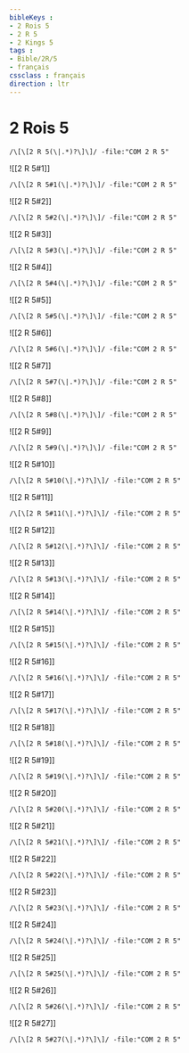 ```yaml
---
bibleKeys : 
- 2 Rois 5
- 2 R 5
- 2 Kings 5
tags : 
- Bible/2R/5
- français
cssclass : français
direction : ltr
---
```


# 2 Rois 5

```query
/\[\[2 R 5(\|.*)?\]\]/ -file:"COM 2 R 5"
```



![[2 R 5#1]]

```query
/\[\[2 R 5#1(\|.*)?\]\]/ -file:"COM 2 R 5"
```

![[2 R 5#2]]

```query
/\[\[2 R 5#2(\|.*)?\]\]/ -file:"COM 2 R 5"
```

![[2 R 5#3]]

```query
/\[\[2 R 5#3(\|.*)?\]\]/ -file:"COM 2 R 5"
```

![[2 R 5#4]]

```query
/\[\[2 R 5#4(\|.*)?\]\]/ -file:"COM 2 R 5"
```

![[2 R 5#5]]

```query
/\[\[2 R 5#5(\|.*)?\]\]/ -file:"COM 2 R 5"
```

![[2 R 5#6]]

```query
/\[\[2 R 5#6(\|.*)?\]\]/ -file:"COM 2 R 5"
```

![[2 R 5#7]]

```query
/\[\[2 R 5#7(\|.*)?\]\]/ -file:"COM 2 R 5"
```

![[2 R 5#8]]

```query
/\[\[2 R 5#8(\|.*)?\]\]/ -file:"COM 2 R 5"
```

![[2 R 5#9]]

```query
/\[\[2 R 5#9(\|.*)?\]\]/ -file:"COM 2 R 5"
```

![[2 R 5#10]]

```query
/\[\[2 R 5#10(\|.*)?\]\]/ -file:"COM 2 R 5"
```

![[2 R 5#11]]

```query
/\[\[2 R 5#11(\|.*)?\]\]/ -file:"COM 2 R 5"
```

![[2 R 5#12]]

```query
/\[\[2 R 5#12(\|.*)?\]\]/ -file:"COM 2 R 5"
```

![[2 R 5#13]]

```query
/\[\[2 R 5#13(\|.*)?\]\]/ -file:"COM 2 R 5"
```

![[2 R 5#14]]

```query
/\[\[2 R 5#14(\|.*)?\]\]/ -file:"COM 2 R 5"
```

![[2 R 5#15]]

```query
/\[\[2 R 5#15(\|.*)?\]\]/ -file:"COM 2 R 5"
```

![[2 R 5#16]]

```query
/\[\[2 R 5#16(\|.*)?\]\]/ -file:"COM 2 R 5"
```

![[2 R 5#17]]

```query
/\[\[2 R 5#17(\|.*)?\]\]/ -file:"COM 2 R 5"
```

![[2 R 5#18]]

```query
/\[\[2 R 5#18(\|.*)?\]\]/ -file:"COM 2 R 5"
```

![[2 R 5#19]]

```query
/\[\[2 R 5#19(\|.*)?\]\]/ -file:"COM 2 R 5"
```

![[2 R 5#20]]

```query
/\[\[2 R 5#20(\|.*)?\]\]/ -file:"COM 2 R 5"
```

![[2 R 5#21]]

```query
/\[\[2 R 5#21(\|.*)?\]\]/ -file:"COM 2 R 5"
```

![[2 R 5#22]]

```query
/\[\[2 R 5#22(\|.*)?\]\]/ -file:"COM 2 R 5"
```

![[2 R 5#23]]

```query
/\[\[2 R 5#23(\|.*)?\]\]/ -file:"COM 2 R 5"
```

![[2 R 5#24]]

```query
/\[\[2 R 5#24(\|.*)?\]\]/ -file:"COM 2 R 5"
```

![[2 R 5#25]]

```query
/\[\[2 R 5#25(\|.*)?\]\]/ -file:"COM 2 R 5"
```

![[2 R 5#26]]

```query
/\[\[2 R 5#26(\|.*)?\]\]/ -file:"COM 2 R 5"
```

![[2 R 5#27]]

```query
/\[\[2 R 5#27(\|.*)?\]\]/ -file:"COM 2 R 5"
```

